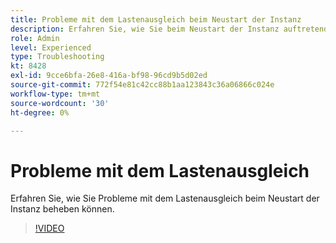 ```yaml
---
title: Probleme mit dem Lastenausgleich beim Neustart der Instanz
description: Erfahren Sie, wie Sie beim Neustart der Instanz auftretende Probleme mit dem Lastenausgleich beheben können.
role: Admin
level: Experienced
type: Troubleshooting
kt: 8428
exl-id: 9cce6bfa-26e8-416a-bf98-96cd9b5d02ed
source-git-commit: 772f54e81c42cc88b1aa123843c36a06866c024e
workflow-type: tm+mt
source-wordcount: '30'
ht-degree: 0%

---
```


# Probleme mit dem Lastenausgleich

Erfahren Sie, wie Sie Probleme mit dem Lastenausgleich beim Neustart der Instanz beheben können.
>[!VIDEO](https://video.tv.adobe.com/v/335984?quality=12)
